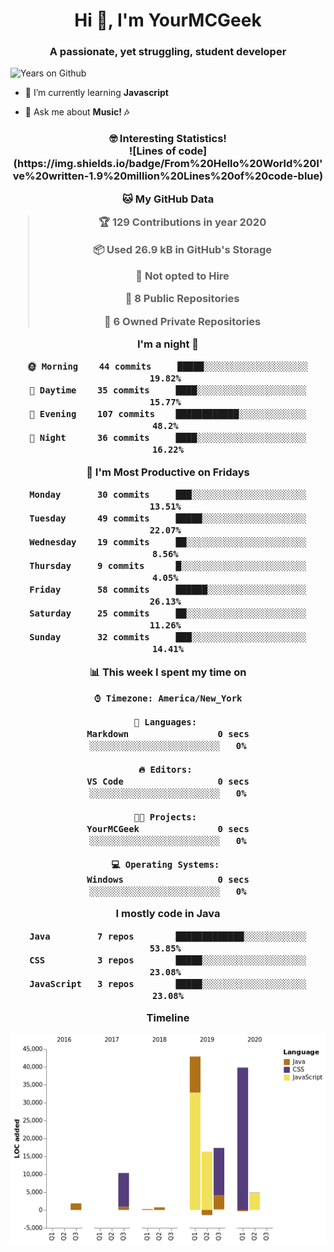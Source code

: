 <h1 align="center">Hi 👋, I'm YourMCGeek</h1>
<h3 align="center">A passionate, yet struggling, student developer</h3>

<img src="https://badges.pufler.dev/years/yourmcgeek" alt="Years on Github"> 
</p>

- 🌱 I’m currently learning **Javascript**

- 💬 Ask me about **Music! 🎶**

<h3 align="center">🤓 Interesting Statistics!
<br>
<!--START_SECTION:waka-->
![Lines of code](https://img.shields.io/badge/From%20Hello%20World%20I've%20written-1.9%20million%20Lines%20of%20code-blue)

**🐱 My GitHub Data** 

> 🏆 129 Contributions in year 2020
 > 
> 📦 Used 26.9 kB in GitHub's Storage 
 > 
> 🚫 Not opted to Hire
 > 
> 📜 8 Public Repositories 
 > 
> 🔑 6 Owned Private Repositories 

**I'm a night 🦉** 

```text
🌞 Morning    44 commits     █████░░░░░░░░░░░░░░░░░░░░   19.82% 
🌆 Daytime    35 commits     ████░░░░░░░░░░░░░░░░░░░░░   15.77% 
🌃 Evening    107 commits    ████████████░░░░░░░░░░░░░   48.2% 
🌙 Night      36 commits     ████░░░░░░░░░░░░░░░░░░░░░   16.22%

```
📅 **I'm Most Productive on Fridays** 

```text
Monday       30 commits     ███░░░░░░░░░░░░░░░░░░░░░░   13.51% 
Tuesday      49 commits     █████░░░░░░░░░░░░░░░░░░░░   22.07% 
Wednesday    19 commits     ██░░░░░░░░░░░░░░░░░░░░░░░   8.56% 
Thursday     9 commits      █░░░░░░░░░░░░░░░░░░░░░░░░   4.05% 
Friday       58 commits     ██████░░░░░░░░░░░░░░░░░░░   26.13% 
Saturday     25 commits     ██░░░░░░░░░░░░░░░░░░░░░░░   11.26% 
Sunday       32 commits     ███░░░░░░░░░░░░░░░░░░░░░░   14.41%

```


📊 **This week I spent my time on** 

```text
⌚︎ Timezone: America/New_York

💬 Languages: 
Markdown                 0 secs              ░░░░░░░░░░░░░░░░░░░░░░░░░   0%

🔥 Editors: 
VS Code                  0 secs              ░░░░░░░░░░░░░░░░░░░░░░░░░   0%

🐱‍💻 Projects: 
YourMCGeek               0 secs              ░░░░░░░░░░░░░░░░░░░░░░░░░   0%

💻 Operating Systems: 
Windows                  0 secs              ░░░░░░░░░░░░░░░░░░░░░░░░░   0%

```

**I mostly code in Java** 

```text
Java         7 repos        █████████████░░░░░░░░░░░░   53.85% 
CSS          3 repos        █████░░░░░░░░░░░░░░░░░░░░   23.08% 
JavaScript   3 repos        █████░░░░░░░░░░░░░░░░░░░░   23.08%

```


**Timeline**

![Chart not found](https://github.com/YourMCGeek/YourMCGeek/blob/master/charts/bar_graph.png) 


<!--END_SECTION:waka-->
